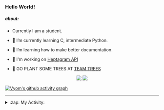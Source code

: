 ### Hello World!

##### about:
- Currently I am a student.
- 🌱 I’m currently learning C, intermediate Python.
- 🌱 I’m learning how to make better documentation.
- 🌱 I'm working on [Heptagram API](https://github.com/Heptagram-Bot/api)

- 🌱 GO PLANT SOME TREES AT [TEAM TREES](https://teamtrees.org/)

<p align="center">
  <a href="https://twitter.com/Vyvy_viM"><img target="_blank" src="https://img.shields.io/badge/twitter%20@Vyvy_viM-0D95E8?style=for-the-badge&logo=twitter&logoColor=white"/></a> 
  <a href="https://vyvy-vi.github.io/portfolio"><img target="_blank" src="https://img.shields.io/badge/-I_love_open_source-green?style=for-the-badge&logo=github&logoColor=black"/></a> 
</p>

[![Vyom's github activity graph](https://activity-graph.herokuapp.com/graph?username=Vyvy-vi)](https://github.com/ashutosh00710/github-readme-activity-graph)

---
<details>
  <summary>:zap: My Activity:</summary>
  
<!--START_SECTION:waka-->
**I'm a Night 🦉** 

```text
🌞 Morning    41 commits     █░░░░░░░░░░░░░░░░░░░░░░░░   6.4% 
🌆 Daytime    142 commits    █████░░░░░░░░░░░░░░░░░░░░   22.15% 
🌃 Evening    231 commits    █████████░░░░░░░░░░░░░░░░   36.04% 
🌙 Night      227 commits    ████████░░░░░░░░░░░░░░░░░   35.41%

```
📅 **I'm Most Productive on Sunday** 

```text
Monday       69 commits     ██░░░░░░░░░░░░░░░░░░░░░░░   10.76% 
Tuesday      83 commits     ███░░░░░░░░░░░░░░░░░░░░░░   12.95% 
Wednesday    87 commits     ███░░░░░░░░░░░░░░░░░░░░░░   13.57% 
Thursday     83 commits     ███░░░░░░░░░░░░░░░░░░░░░░   12.95% 
Friday       53 commits     ██░░░░░░░░░░░░░░░░░░░░░░░   8.27% 
Saturday     92 commits     ███░░░░░░░░░░░░░░░░░░░░░░   14.35% 
Sunday       174 commits    ██████░░░░░░░░░░░░░░░░░░░   27.15%

```


📊 **This Week I Spent My Time On** 

```text
🔥 Editors: 
Vim                      5 hrs 17 mins       █████████████████████████   100.0%

🐱‍💻 Projects: 
TEC-welcome-bot          2 hrs 23 mins       ███████████░░░░░░░░░░░░░░   45.3% 
api                      1 hr 18 mins        ██████░░░░░░░░░░░░░░░░░░░   24.58% 
Call-Reminders-template  34 mins             ██░░░░░░░░░░░░░░░░░░░░░░░   10.78% 
protocol-Info            23 mins             █░░░░░░░░░░░░░░░░░░░░░░░░   7.43% 
Unknown Project          18 mins             █░░░░░░░░░░░░░░░░░░░░░░░░   5.94%

```


 Last Updated on 12/10/2021
<!--END_SECTION:waka-->
</details>
